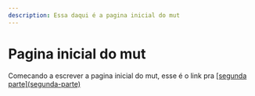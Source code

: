 ```yaml
---
description: Essa daqui é a pagina inicial do mut
---
```


# Pagina inicial do mut

Comecando a escrever a pagina inicial do mut, esse é o link pra [\[segunda parte\]\(segunda-parte\)](www.google.com)



